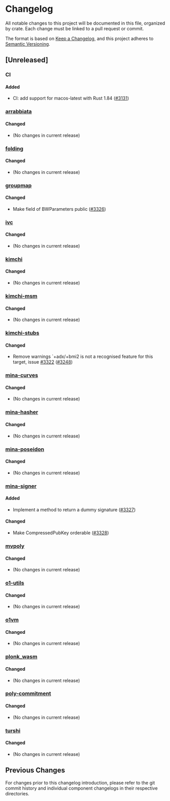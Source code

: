 # Changelog

All notable changes to this project will be documented in this file, organized by crate.
Each change must be linked to a pull request or commit.

The format is based on [Keep a Changelog](https://keepachangelog.com/en/1.0.0/),
and this project adheres to [Semantic Versioning](https://semver.org/spec/v2.0.0.html).

## [Unreleased]

### CI

#### Added

- CI: add support for macos-latest with Rust 1.84
  ([#3131](https://github.com/o1-labs/proof-systems/pull/3131))

### [arrabbiata](./arrabbiata)

#### Changed
- (No changes in current release)

### [folding](./folding)

#### Changed
- (No changes in current release)

### [groupmap](./groupmap)

#### Changed
- Make field of BWParameters public
  ([#3326](https://github.com/o1-labs/proof-systems/pull/3326))

### [ivc](./ivc)

#### Changed
- (No changes in current release)

### [kimchi](./kimchi)

#### Changed
- (No changes in current release)

### [kimchi-msm](./msm)

#### Changed
- (No changes in current release)

### [kimchi-stubs](./kimchi-stubs)

#### Changed

- Remove warnings `+adx/+bmi2 is not a recognised feature for this target,
  issue [#3322](https://github.com/o1-labs/proof-systems/issues/3322)
([#3248](https://github.com/o1-labs/proof-systems/pull/3248))

### [mina-curves](./curves)

#### Changed
- (No changes in current release)

### [mina-hasher](./hasher)

#### Changed
- (No changes in current release)

### [mina-poseidon](./poseidon)

#### Changed
- (No changes in current release)

### [mina-signer](./signer)

#### Added

- Implement a method to return a dummy signature
  ([#3327](https://github.com/o1-labs/proof-systems/pull/3327))

#### Changed
- Make CompressedPubKey orderable
  ([#3328](https://github.com/o1-labs/proof-systems/pull/3328))

### [mvpoly](./mvpoly)

#### Changed
- (No changes in current release)

### [o1-utils](./utils)

#### Changed
- (No changes in current release)

### [o1vm](./o1vm)

#### Changed
- (No changes in current release)

### [plonk_wasm](./plonk-wasm)

#### Changed
- (No changes in current release)

### [poly-commitment](./poly-commitment)

#### Changed
- (No changes in current release)

### [turshi](./turshi)

#### Changed
- (No changes in current release)

## Previous Changes

For changes prior to this changelog introduction, please refer to the git commit history
and individual component changelogs in their respective directories.
